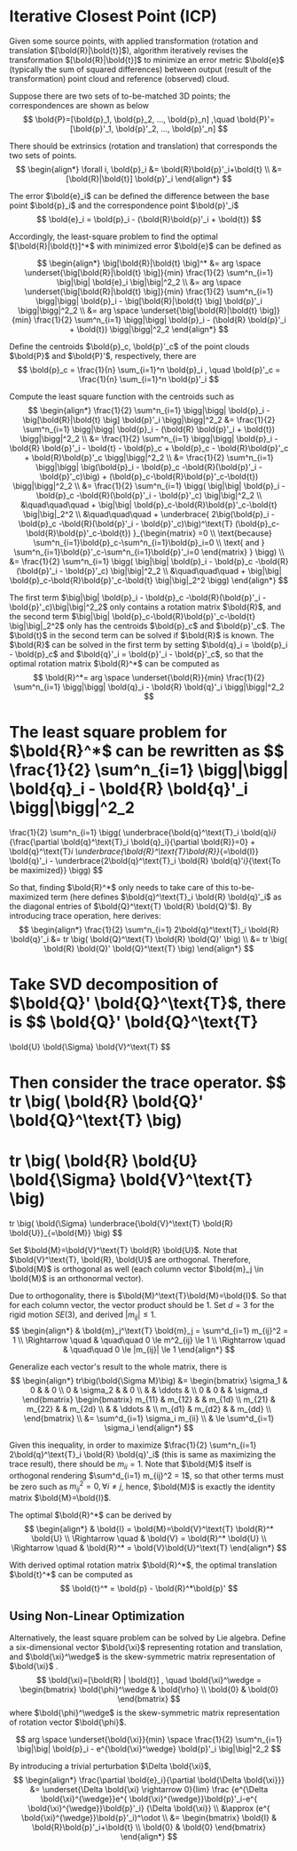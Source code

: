 # Iterative Closest Point (ICP)

Given some source points, with applied transformation (rotation and translation $[\bold{R}|\bold{t}]$), algorithm iteratively revises the transformation $[\bold{R}|\bold{t}]$ to minimize an error metric $\bold{e}$ (typically the sum of squared differences) between output (result of the transformation) point cloud and reference (observed) cloud.

Suppose there are two sets of to-be-matched 3D points; the correspondences are shown as below
$$
\bold{P}=[\bold{p}_1, \bold{p}_2, ..., \bold{p}_n]
,\quad
\bold{P}'=[\bold{p}'_1, \bold{p}'_2, ..., \bold{p}'_n]
$$

There should be extrinsics (rotation and translation) that corresponds the two sets of points.
$$
\begin{align*}
\forall i, \bold{p}_i &= \bold{R}\bold{p}'_i+\bold{t}
\\ &=
[\bold{R}|\bold{t}] \bold{p}'_i
\end{align*}
$$

The error $\bold{e}_i$ can be defined the difference between the base point $\bold{p}_i$ and the correspondence point $\bold{p}'_i$
$$
\bold{e}_i = 
\bold{p}_i - (\bold{R}\bold{p}'_i + \bold{t})
$$

Accordingly, the least-square problem to find the optimal $[\bold{R}|\bold{t}]^*$ with minimized error $\bold{e}$ can be defined as

$$
\begin{align*}
\big[\bold{R}|\bold{t} \big]^* 
&= 
arg \space \underset{\big[\bold{R}|\bold{t} \big]}{min}
\frac{1}{2} \sum^n_{i=1}
\big|\big|
    \bold{e}_i
\big|\big|^2_2
\\ &=
arg \space \underset{\big[\bold{R}|\bold{t} \big]}{min}
\frac{1}{2} \sum^n_{i=1}
\bigg|\bigg|
  \bold{p}_i -  \big[\bold{R}|\bold{t} \big] \bold{p}'_i
\bigg|\bigg|^2_2
\\ &=
arg \space \underset{\big[\bold{R}|\bold{t} \big]}{min}
\frac{1}{2} \sum^n_{i=1}
\bigg|\bigg|
  \bold{p}_i -  (\bold{R} \bold{p}'_i + \bold{t})
\bigg|\bigg|^2_2
\end{align*}
$$

Define the centroids $\bold{p}_c, \bold{p}'_c$ of the point clouds $\bold{P}$ and $\bold{P}'$, respectively, there are
$$
\bold{p}_c = \frac{1}{n} \sum_{i=1}^n \bold{p}_i
, \quad
\bold{p}'_c = \frac{1}{n} \sum_{i=1}^n \bold{p}'_i
$$

Compute the least square function with the centroids such as
$$
\begin{align*}
    \frac{1}{2} \sum^n_{i=1}
    \bigg|\bigg|
        \bold{p}_i -  \big[\bold{R}|\bold{t} \big] \bold{p}'_i
    \bigg|\bigg|^2_2
    &=
    \frac{1}{2} \sum^n_{i=1}
    \bigg|\bigg|
        \bold{p}_i - (\bold{R} \bold{p}'_i + \bold{t})
    \bigg|\bigg|^2_2
    \\ &=
    \frac{1}{2} \sum^n_{i=1}
    \bigg|\bigg|
        \bold{p}_i - \bold{R} \bold{p}'_i - \bold{t} 
        - \bold{p}_c + \bold{p}_c
        - \bold{R}\bold{p}'_c + \bold{R}\bold{p}'_c
    \bigg|\bigg|^2_2
    \\ &=
    \frac{1}{2} \sum^n_{i=1}
    \bigg|\bigg|
        \big(\bold{p}_i - \bold{p}_c -\bold{R}(\bold{p}'_i - \bold{p}'_c)\big)
        +
        (\bold{p}_c-\bold{R}\bold{p}'_c-\bold{t})
    \bigg|\bigg|^2_2
    \\ &=
    \frac{1}{2} \sum^n_{i=1}
    \bigg(
        \big|\big| 
            \bold{p}_i - \bold{p}_c -\bold{R}(\bold{p}'_i - \bold{p}'_c)
        \big|\big|^2_2
        \\ &\quad\quad\quad +
        \big|\big| 
            \bold{p}_c-\bold{R}\bold{p}'_c-\bold{t}
        \big|\big|_2^2
        \\ &\quad\quad\quad +
        \underbrace{        
            2\big(\bold{p}_i - \bold{p}_c -\bold{R}(\bold{p}'_i - \bold{p}'_c)\big)^\text{T} (\bold{p}_c-\bold{R}\bold{p}'_c-\bold{t})
        }_{\begin{matrix}
            =0 \\
            \text{because} \sum^n_{i=1}\bold{p}_c-\sum^n_{i=1}\bold{p}_i=0
            \\ \text{ and }
            \sum^n_{i=1}\bold{p}'_c-\sum^n_{i=1}\bold{p}'_i=0
        \end{matrix}
        }
    \bigg)
    \\ &=
    \frac{1}{2} \sum^n_{i=1}
    \bigg(
        \big|\big| 
            \bold{p}_i - \bold{p}_c -\bold{R}(\bold{p}'_i - \bold{p}'_c)
        \big|\big|^2_2
        \\ &\quad\quad\quad +
        \big|\big| 
            \bold{p}_c-\bold{R}\bold{p}'_c-\bold{t}
        \big|\big|_2^2
    \bigg)
\end{align*}
$$

The first term $\big|\big| \bold{p}_i - \bold{p}_c -\bold{R}(\bold{p}'_i - \bold{p}'_c)\big|\big|^2_2$ only contains a rotation matrix $\bold{R}$, and the second term $\big|\big| \bold{p}_c-\bold{R}\bold{p}'_c-\bold{t} \big|\big|_2^2$ only has the centroids $\bold{p}_c$ and $\bold{p}'_c$. The $\bold{t}$ in the second term can be solved if $\bold{R}$ is known. The $\bold{R}$ can be solved in the first term by setting $\bold{q}_i = \bold{p}_i - \bold{p}_c$ and $\bold{q}'_i = \bold{p}'_i - \bold{p}'_c$, so that the optimal rotation matrix $\bold{R}^*$ can be computed as
$$
\bold{R}^*=
arg \space \underset{\bold{R}}{min}
\frac{1}{2} \sum^n_{i=1}
\bigg|\bigg|
  \bold{q}_i - \bold{R} \bold{q}'_i
\bigg|\bigg|^2_2
$$

The least square problem for $\bold{R}^*$ can be rewritten as
$$
\frac{1}{2} \sum^n_{i=1}
\bigg|\bigg|
  \bold{q}_i - \bold{R} \bold{q}'_i
\bigg|\bigg|^2_2
=
\frac{1}{2} \sum^n_{i=1}
\bigg(
    \underbrace{\bold{q}^\text{T}_i \bold{q}_i}_{\frac{\partial \bold{q}^\text{T}_i \bold{q}_i}{\partial \bold{R}}=0}
    +
    \bold{q}^\text{T}_i \underbrace{\bold{R}^\text{T}\bold{R}}_{=\bold{I}} \bold{q}'_i
    -
    \underbrace{2\bold{q}^\text{T}_i \bold{R} \bold{q}'_i}_{\text{To be maximized}}
\bigg)
$$

So that, finding $\bold{R}^*$ only needs to take care of this to-be-maximized term (here defines $\bold{q}^\text{T}_i \bold{R} \bold{q}'_i$ as the diagonal entries of $\bold{Q}^\text{T} \bold{R} \bold{Q}'$). By introducing trace operation, here derives:
$$
\begin{align*}
    \frac{1}{2} \sum^n_{i=1}
    2\bold{q}^\text{T}_i \bold{R} \bold{q}'_i
    &=
    tr \big(
        \bold{Q}^\text{T} \bold{R} \bold{Q}'
    \big)
    \\ &=
    tr \big(
        \bold{R} \bold{Q}' \bold{Q}^\text{T}
    \big)
\end{align*}
$$

Take SVD decomposition of $\bold{Q}' \bold{Q}^\text{T}$, there is
$$
\bold{Q}' \bold{Q}^\text{T}
=
\bold{U} \bold{\Sigma} \bold{V}^\text{T}
$$

Then consider the trace operator.
$$
tr \big(
        \bold{R} \bold{Q}' \bold{Q}^\text{T}
\big)
=
tr \big(
        \bold{R} \bold{U} \bold{\Sigma} \bold{V}^\text{T}
\big)
=
tr \big(
        \bold{\Sigma} 
        \underbrace{\bold{V}^\text{T} \bold{R} \bold{U}}_{=\bold{M}}
\big)
$$

Set $\bold{M}=\bold{V}^\text{T} \bold{R} \bold{U}$. Note that $\bold{V}^\text{T}, \bold{R}, \bold{U}$ are orthogonal. Therefore, $\bold{M}$ is orthogonal as well (each column vector $\bold{m}_j \in \bold{M}$ is an orthonormal vector).

Due to orthogonality, there is $\bold{M}^\text{T}\bold{M}=\bold{I}$. So that for each column vector, the vector product should be $1$.
Set $d=3$ for the rigid motion $SE(3)$, and derived $|m_{ij}| \le 1$.
$$
\begin{align*}
&
\bold{m}_j^\text{T} \bold{m}_j =
\sum^d_{i=1} m_{ij}^2 = 
1
\\ \Rightarrow \quad & \quad\quad
0 \le m^2_{ij} \le 1
\\ \Rightarrow \quad & \quad\quad
0 \le |m_{ij}| \le 1
\end{align*}
$$

Generalize each vector's result to the whole matrix, there is
$$
\begin{align*}
tr\big(\bold{\Sigma M}\big)
&=
\begin{bmatrix}
    \sigma_1 & 0 & & 0 \\
    0 & \sigma_2 & & 0 \\
    & & \ddots & \\
    0 & 0 & & \sigma_d
\end{bmatrix}   
\begin{bmatrix}
    m_{11} & m_{12} & & m_{1d} \\
    m_{21} & m_{22} & & m_{2d} \\
    & & \ddots & \\
    m_{d1} & m_{d2} & & m_{dd} \\
\end{bmatrix} 
\\ &=
\sum^d_{i=1} \sigma_i m_{ii}
\\ & \le
\sum^d_{i=1} \sigma_i
\end{align*}
$$

Given this inequality, in order to maximize $\frac{1}{2} \sum^n_{i=1} 2\bold{q}^\text{T}_i \bold{R} \bold{q}'_i$ (this is same as maximizing the trace result), there should be $m_{ii}=1$. Note that $\bold{M}$ itself is orthogonal rendering $\sum^d_{i=1} m_{ij}^2 = 1$, so that other terms must be zero such as $m^2_{ij}=0,\forall i \ne j$, hence, $\bold{M}$ is exactly the identity matrix $\bold{M}=\bold{I}$.

The optimal $\bold{R}^*$ can be derived by
$$
\begin{align*}
&
\bold{I} = 
\bold{M}=\bold{V}^\text{T} \bold{R}^* \bold{U}
\\ \Rightarrow \quad &
\bold{V} = 
\bold{R}^* \bold{U}
\\ \Rightarrow \quad &
\bold{R}^* = 
\bold{V}\bold{U}^\text{T}
\end{align*}
$$

With derived optimal rotation matrix $\bold{R}^*$, the optimal translation $\bold{t}^*$ can be computed as
$$
\bold{t}^* = \bold{p} - \bold{R}^*\bold{p}'
$$

## Using Non-Linear Optimization

Alternatively, the least square problem can be solved by Lie algebra. Define a six-dimensional vector $\bold{\xi}$ representing rotation and translation, and $\bold{\xi}^\wedge$ is the skew-symmetric matrix representation of $\bold{\xi}$ .
$$
\bold{\xi}=[\bold{R} | \bold{t}]
, \quad 
\bold{\xi}^\wedge =
\begin{bmatrix}
    \bold{\phi}^\wedge & \bold{\rho} \\
    \bold{0} & \bold{0}
\end{bmatrix} 
$$
where $\bold{\phi}^\wedge$ is the skew-symmetric matrix representation of rotation vector $\bold{\phi}$.

$$
arg \space \underset{\bold{\xi}}{min} \space
\frac{1}{2} \sum^n_{i=1} 
\big|\big|
    \bold{p}_i - e^{\bold{\xi}^\wedge} \bold{p}'_i
\big|\big|^2_2
$$

By introducing a trivial perturbation $\Delta \bold{\xi}$, 
$$
\begin{align*}
\frac{\partial \bold{e}_i}{\partial \bold{\Delta \bold{\xi}}}
&=
\underset{\Delta \bold{\xi} \rightarrow 0}{lim}
    \frac
    {e^{\Delta \bold{\xi}^{\wedge}}e^{ \bold{\xi}^{\wedge}}\bold{p}'_i-e^{ \bold{\xi}^{\wedge}}\bold{p}'_i}
    {\Delta \bold{\xi}}
\\ &\approx
(e^{ \bold{\xi}^{\wedge}}\bold{p}'_i)^\odot
\\ &=
\begin{bmatrix}
    \bold{I} & \bold{R}\bold{p}'_i+\bold{t} \\
    \bold{0} & \bold{0} 
\end{bmatrix}
\end{align*}
$$
